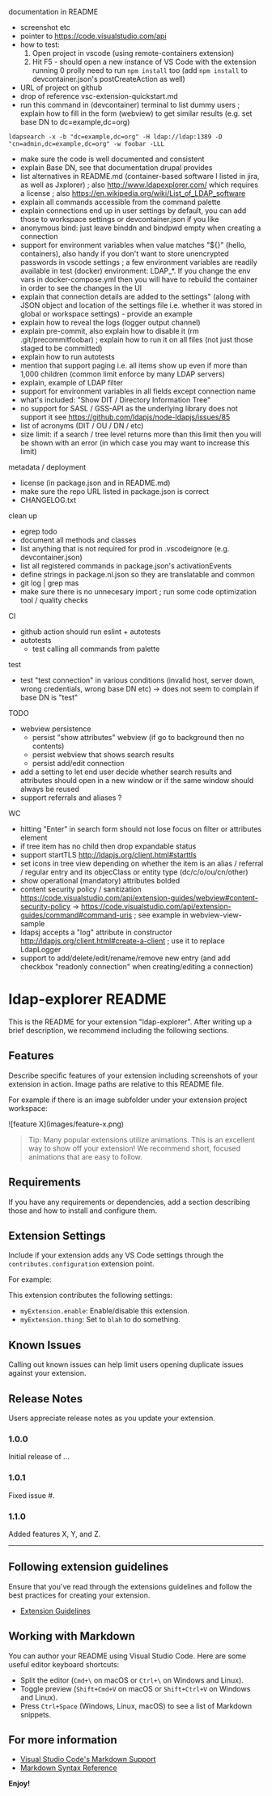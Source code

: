 documentation in README
- screenshot etc
- pointer to https://code.visualstudio.com/api
- how to test:
  1. Open project in vscode (using remote-containers extension)
  2. Hit F5 - should open a new instance of VS Code with the extension running
  0 prolly need to run `npm install` too (add `npm install` to devcontainer.json's postCreateAction as well)
- URL of project on github
- drop of reference vsc-extension-quickstart.md
- run this command in (devcontainer) terminal to list dummy users ; explain how to fill in the form (webview) to get similar results (e.g. set base DN to dc=example,dc=org)
```
ldapsearch -x -b "dc=example,dc=org" -H ldap://ldap:1389 -D "cn=admin,dc=example,dc=org" -w foobar -LLL
```
- make sure the code is well documented and consistent
- explain Base DN, see that documentation drupal provides
- list alternatives in README.md (container-based software I listed in jira, as well as Jxplorer) ; also http://www.ldapexplorer.com/ which requires a license ; also https://en.wikipedia.org/wiki/List_of_LDAP_software
- explain all commands accessible from the command palette
- explain connections end up in user settings by default, you can add those to workspace settings or devcontainer.json if you like
- anonymous bind: just leave binddn and bindpwd empty when creating a connection
- support for environment variables when value matches "${}" (hello, containers), also handy if you don't want to store unencrypted passwords in vscode settings ; a few environment variables are readily available in test (docker) environment: LDAP_*. If you change the env vars in docker-compose.yml then you will have to rebuild the container in order to see the changes in the UI
- explain that connection details are added to the settings" (along with JSON object and location of the settings file i.e. whether it was stored in global or workspace settings) - provide an example
- explain how to reveal the logs (logger output channel)
- explain pre-commit, also explain how to disable it (rm .git/precommitfoobar) ; explain how to run it on all files (not just those staged to be committed)
- explain how to run autotests
- mention that support paging i.e. all items show up even if more than 1,000 children (common limit enforce by many LDAP servers)
- explain, example of LDAP filter
- support for environment variables in all fields except connection name
- what's included: "Show DIT / Directory Information Tree"
- no support for SASL / GSS-API as the underlying library does not support it see https://github.com/ldapjs/node-ldapjs/issues/85
- list of acronyms (DIT / OU / DN / etc)
- size limit: if a search / tree level returns more than this limit then you will be shown with an error (in which case you may want to increase this limit)

metadata / deployment
- license (in package.json and in README.md)
- make sure the repo URL listed in package.json is correct
- CHANGELOG.txt

clean up
- egrep todo
- document all methods and classes
- list anything that is not required for prod in .vscodeignore (e.g. devcontainer.json)
- list all registered commands in package.json's activationEvents
- define strings in package.nl.json so they are translatable and common
- git log | grep mas
- make sure there is no unnecesary import ; run some code optimization tool / quality checks

CI
- github action should run eslint + autotests
- autotests
  - test calling all commands from palette

test
- test "test connection" in various conditions (invalid host, server down, wrong credentials, wrong base DN etc) -> does not seem to complain if base DN is "test"

TODO
- webview persistence
  - persist "show attributes" webview (if go to background then no contents)
  - persist webview that shows search results
  - persist add/edit connection
- add a setting to let end user decide whether search results and attributes should open in a new window or if the same window should always be reused
- support referrals and aliases ?

WC
- hitting "Enter" in search form should not lose focus on filter or attributes element
- if tree item has no child then drop expandable status
- support startTLS http://ldapjs.org/client.html#starttls
- set icons in tree view depending on whether the item is an alias / referral / regular entry and its objecClass or entity type (dc/c/o/ou/cn/other)
- show operational (mandatory) attributes bolded
- content security policy / sanitization https://code.visualstudio.com/api/extension-guides/webview#content-security-policy -> https://code.visualstudio.com/api/extension-guides/command#command-uris ; see example in webview-view-sample
- ldapsj accepts a "log" attribute in constructor http://ldapjs.org/client.html#create-a-client ; use it to replace LdapLogger
- support to add/delete/edit/rename/remove new entry (and add checkbox "readonly connection" when creating/editing a connection)

# ldap-explorer README

This is the README for your extension "ldap-explorer". After writing up a brief description, we recommend including the following sections.

## Features

Describe specific features of your extension including screenshots of your extension in action. Image paths are relative to this README file.

For example if there is an image subfolder under your extension project workspace:

\!\[feature X\]\(images/feature-x.png\)

> Tip: Many popular extensions utilize animations. This is an excellent way to show off your extension! We recommend short, focused animations that are easy to follow.

## Requirements

If you have any requirements or dependencies, add a section describing those and how to install and configure them.

## Extension Settings

Include if your extension adds any VS Code settings through the `contributes.configuration` extension point.

For example:

This extension contributes the following settings:

* `myExtension.enable`: Enable/disable this extension.
* `myExtension.thing`: Set to `blah` to do something.

## Known Issues

Calling out known issues can help limit users opening duplicate issues against your extension.

## Release Notes

Users appreciate release notes as you update your extension.

### 1.0.0

Initial release of ...

### 1.0.1

Fixed issue #.

### 1.1.0

Added features X, Y, and Z.

---

## Following extension guidelines

Ensure that you've read through the extensions guidelines and follow the best practices for creating your extension.

* [Extension Guidelines](https://code.visualstudio.com/api/references/extension-guidelines)

## Working with Markdown

You can author your README using Visual Studio Code. Here are some useful editor keyboard shortcuts:

* Split the editor (`Cmd+\` on macOS or `Ctrl+\` on Windows and Linux).
* Toggle preview (`Shift+Cmd+V` on macOS or `Shift+Ctrl+V` on Windows and Linux).
* Press `Ctrl+Space` (Windows, Linux, macOS) to see a list of Markdown snippets.

## For more information

* [Visual Studio Code's Markdown Support](http://code.visualstudio.com/docs/languages/markdown)
* [Markdown Syntax Reference](https://help.github.com/articles/markdown-basics/)

**Enjoy!**
